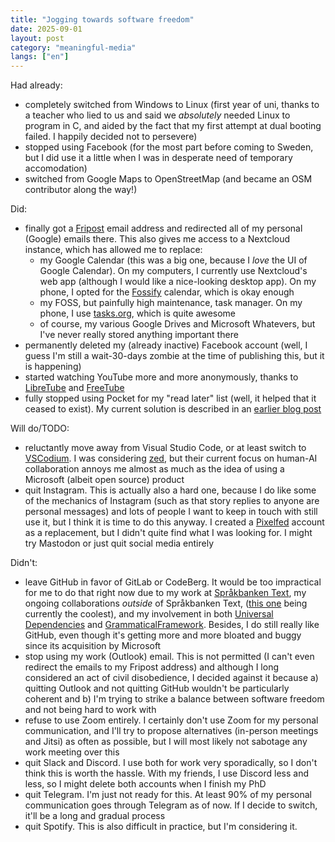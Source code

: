 ```yaml
---
title: "Jogging towards software freedom"
date: 2025-09-01
layout: post
category: "meaningful-media"
langs: ["en"]
---
```


Had already:

- completely switched from Windows to Linux (first year of uni, thanks to a teacher who lied to us and said we _absolutely_ needed Linux to program in C, and aided by the fact that my first attempt at dual booting failed. I happily decided not to persevere)
- stopped using Facebook (for the most part before coming to Sweden, but I did use it a little when I was in desperate need of temporary accomodation)
- switched from Google Maps to OpenStreetMap (and became an OSM contributor along the way!)

Did:

- finally got a [Fripost](https://fripost.org/) email address and redirected all of my personal (Google) emails there. This also gives me access to a Nextcloud instance, which has allowed me to replace:
  - my Google Calendar (this was a big one, because I _love_ the UI of Google Calendar). On my computers, I currently use Nextcloud's web app (although I would like a nice-looking desktop app). On my phone, I opted for the [Fossify](https://www.fossify.org/) calendar, which is okay enough
  - my FOSS, but painfully high maintenance, task manager. On my phone, I use [tasks.org](https://tasks.org/), which is quite awesome
  - of course, my various Google Drives and Microsoft Whatevers, but I've never really stored anything important there
- permanently deleted my (already inactive) Facebook account (well, I guess I'm still a wait-30-days zombie at the time of publishing this, but it is happening)
- started watching YouTube more and more anonymously, thanks to [LibreTube](https://libretube.dev/) and [FreeTube](https://freetubeapp.io/) 
- fully stopped using Pocket for my "read later" list (well, it helped that it ceased to exist). My current solution is described in an [earlier blog post](TODO: "Out of Pocket: a new way to read the web") 

Will do/TODO:

- reluctantly move away from Visual Studio Code, or at least switch to [VSCodium](https://vscodium.com/). I was considering [zed](https://zed.dev/), but their current focus on human-AI collaboration annoys me almost as much as the idea of using a Microsoft (albeit open source) product  
- quit Instagram. This is actually also a hard one, because I do like some of the mechanics of Instagram (such as that story replies to anyone are personal messages) and lots of people I want to keep in touch with still use it, but I think it is time to do this anyway. I created a [Pixelfed](https://pixelfed.org/) account as a replacement, but I didn't quite find what I was looking for. I might try Mastodon or just quit social media entirely

Didn't:

- leave GitHub in favor of GitLab or CodeBerg. It would be too impractical for me to do that right now due to my work at [Språkbanken Text](https://github.com/spraakbanken/), my ongoing collaborations _outside_ of Språkbanken Text, ([this one](https://github.com/Niklas-Deworetzki/cqp-tree) being currently the coolest), and my involvement in both [Universal Dependencies](https://github.com/UniversalDependencies/) and [GrammaticalFramework](https://github.com/GrammaticalFramework/). Besides, I do still really like GitHub, even though it's getting more and more bloated and buggy since its acquisition by Microsoft
- stop using my work (Outlook) email. This is not permitted (I can't even redirect the emails to my Fripost address) and although I long considered an act of civil disobedience, I decided against it because a) quitting Outlook and not quitting GitHub wouldn't be particularly coherent and b) I'm trying to strike a balance between software freedom and not being hard to work with
- refuse to use Zoom entirely. I certainly don't use Zoom for my personal communication, and I'll try to propose alternatives (in-person meetings and Jitsi) as often as possible, but I will most likely not sabotage any work meeting over this
- quit Slack and Discord. I use both for work very sporadically, so I don't think this is worth the hassle. With my friends, I use Discord less and less, so I might delete both accounts when I finish my PhD
- quit Telegram. I'm just not ready for this. At least 90% of my personal communication goes through Telegram as of now. If I decide to switch, it'll be a long and gradual process
- quit Spotify. This is also difficult in practice, but I'm considering it.